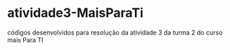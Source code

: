 # atividade3-MaisParaTi
códigos desenvolvidos para resolução da atividade 3 da turma 2 do curso mais Para TI 
